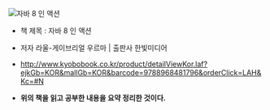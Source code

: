 ![자바 8 인 액션](http://image.kyobobook.co.kr/images/book/xlarge/796/x9788968481796.jpg)

-	책 제목 : 자바 8 인 액션
-	저자 라울-게이브리얼 우르마 | 출판사 한빛미디어
-	http://www.kyobobook.co.kr/product/detailViewKor.laf?ejkGb=KOR&mallGb=KOR&barcode=9788968481796&orderClick=LAH&Kc=#N

-	**위의 책을 읽고 공부한 내용을 요약 정리한 것이다.**
